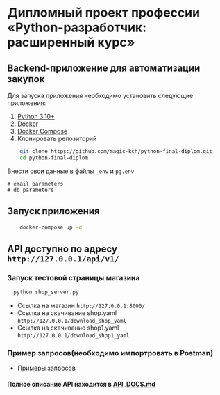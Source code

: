 # Дипломный проект профессии «Python-разработчик: расширенный курс»

## Backend-приложение для автоматизации закупок

Для запуска приложения необходимо установить следующие приложения:
1. [Python 3.10+](https://www.python.org/)
2. [Docker](https://www.docker.com/)
3. [Docker Compose](https://docs.docker.com/compose/install/)
4. Клонировать репозиторий
```bash 
    git clone https://github.com/magic-kch/python-final-diplom.git
    cd python-final-diplom
```
Внести свои данные в файлы `_env` и `pg.env`
```
# email parameters
# db parameters
```
## Запуск приложения
```bash
    docker-compose up -d
```

## API доступно по адресу `http://127.0.0.1/api/v1/`

### Запуск тестовой страницы магазина 
```bash
  python shop_server.py
```
* Ссылка на магазин `http://127.0.0.1:5000/`
* Ссылка на скачивание shop.yaml `http://127.0.0.1/download_shop_yaml`
* Ссылка на скачивание shop1.yaml `http://127.0.0.1/download_shop1_yaml`

### Пример запросов(необходимо импортровать в Postman)
* [Примеры запросов](./python-final-diplom_REST_API_basics-CRUD.postman_collection.json)
#### Полное описание API находится в [API_DOCS.md](./API_DOCS.md)
